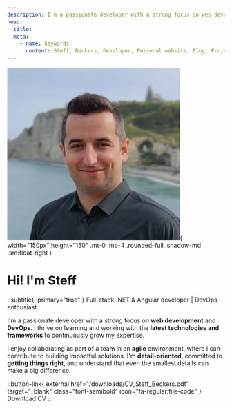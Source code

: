 ```yaml
---
description: I'm a passionate developer with a strong focus on web development and DevOps. I thrive on learning and working with the latest technologies and frameworks to continuously grow my expertise. I enjoy collaborating as part of a team in an agile environment, where I can contribute to building impactful solutions. I'm detail-oriented, committed to getting things right, and understand that even the smallest details can make a big difference.
head:
  title:
  meta:
    - name: keywords
      content: Steff, Beckers, Developer, Personal website, Blog, Projects, Resume, CV, Home
---
```


![Steff](/images/steff.jpg){ width="150px" height="150" .mt-0 .mb-4 .rounded-full .shadow-md .sm:float-right }

# Hi! I'm Steff

::subtitle{ :primary="true" }
Full-stack .NET & Angular developer | DevOps enthusiast
::

I'm a passionate developer with a strong focus on **web development** and **DevOps**. I thrive on learning and working with the **latest technologies and frameworks** to continuously grow my expertise.

I enjoy collaborating as part of a team in an **agile** environment, where I can contribute to building impactful solutions. I'm **detail-oriented**, committed to **getting things right**, and understand that even the smallest details can make a big difference.

::button-link{ external href="/downloads/CV_Steff_Beckers.pdf" target="_blank" class="font-semibold" icon="fa-regular:file-code" }
Download CV
::
